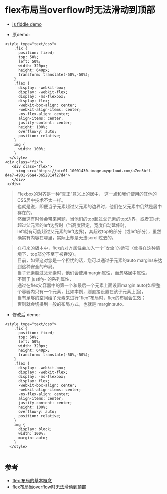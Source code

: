 # flex布局当overflow时无法滑动到顶部

- [js fiddle demo](https://jsfiddle.net/nickday/b8x75hso/1/)

- 原demo: 
```
<style type="text/css">
    .fix {
      position: fixed;
      top: 50%;
      left: 50%;
      width: 320px;
      height: 640px;
      transform: translate(-50%,-50%);
    }
    .flex {
      display: -webkit-box;
      display: -webkit-flex;
      display: -ms-flexbox;
      display: flex;
      -webkit-box-align: center;
      -webkit-align-items: center;
      -ms-flex-align: center;
      align-items: center;
      justify-content: center;
      height: 100%;
      overflow-y: auto;
      position: relative;
    }
    img {
      width: 100%;
    }
  </style>
<div class="fix">
   <div class="flex">
     <img src="https://pic01-10001430.image.myqcloud.com/a7ee5bff-d4a7-4901-96a4-3652814f27d4">
   </div>
 </div>

```

>Flexbox的对齐是一种“真正”意义上的居中， 这一点和我们使用的其他的CSS居中技术不太一样。  
也就是说，即便当子元素超过父元素的边界时，他们在父元素中仍然是居中存在的。  
然而这有时候会带来问题，当他们的top超过父元素的top边界，或者其left超过父元素的left边界时（当高度限定，宽度自动延伸时，  
left就有可能超过父元素的left边界)，其超过top的部分（或left部分），虽然确实有内容在哪里，实际上却是无法scroll过去的。 
 
>在将来的版本中，flex的对齐属性会加入一个“安全”的选项（使得在这种情境下，top部分不至于被吞没）。  
目前，如果这对您是一个担忧的话，您可以通过子元素的auto margins来达到这种安全的布局。  
当子元素超过父元素时，他们会使用margin属性，而忽略居中属性。  
不同于 justify- 的系列属性，  
通过在flex父容器中的第一个和最后一个元素上面设置margin:auto(如果整个容器内只有一个元素，比如本例，则直接设置在该子元素上面)，  
当有足够的空间给子元素来进行”flex”布局时，flex的布局会生效；  
否则就会切换到一般的布局方式，也就是 margin:auto。  

- 修改后 demo:
```
<style type="text/css">
    .fix {
      position: fixed;
      top: 50%;
      left: 50%;
      width: 320px;
      height: 640px;
      transform: translate(-50%,-50%);
    }
    .flex {
      display: -webkit-box;
      display: -webkit-flex;
      display: -ms-flexbox;
      display: flex;
      -webkit-box-align: center;
      -webkit-align-items: center;
      -ms-flex-align: center;
      align-items: center;
      justify-content: center;
      height: 100%;
      overflow-y: auto;
      position: relative;
    }
    img {
      display: block;
      width: 100%;
      margin: auto;
    }
  </style>
  
```

## 参考
- [flex 布局的基本概念](https://developer.mozilla.org/zh-CN/docs/Web/CSS/CSS_Flexible_Box_Layout/Basic_Concepts_of_Flexbox)
- [flex布局当overflow时无法滑动到顶部](http://codingfishman.github.io/2016/05/21/flex%E5%B8%83%E5%B1%80%E5%BD%93overflow%E6%97%B6%E6%97%A0%E6%B3%95%E6%BB%91%E5%8A%A8%E5%88%B0%E9%A1%B6%E9%83%A8/)
